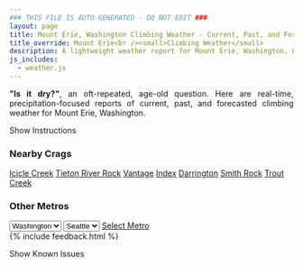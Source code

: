 ```yaml
---
### THIS FILE IS AUTO-GENERATED - DO NOT EDIT ###
layout: page
title: Mount Erie, Washington Climbing Weather - Current, Past, and Forecasted Report
title_override: Mount Erie<br /><small>Climbing Weather</small>
description: A lightweight weather report for Mount Erie, Washington. Optimized for slow internet connections.
js_includes:
  - weather.js
---
```


<section class="measure center lh-copy f5-ns f6 ph2 mv4" style="text-align: justify;">
<strong>"Is it dry?"</strong>, an oft-repeated, age-old question. Here are real-time,
precipitation-focused reports of current, past, and forecasted climbing weather for Mount Erie, Washington.
</section>

<p id="settings-toggle" class="mw5 b center tc hover-light-red black-70 pointer">Show Instructions</p>
<section id="settings" class="overflow-hidden" style="display:none;">
    <div class="mv2 ph2 center">
        <div class="fn f6 tc pv2">
            <p class="measure lh-copy center"><strong>Show/hide hourly forecasts</strong> by clicking the desired day.</p>
            <hr class="mw5 p0 mv2 o-60 b0 bt b--light-red light-red bg-light-red">
            <p class="measure lh-copy center"><strong>Current and Past conditions</strong> are measured by the nearest weather station. <strong>Forecast conditions</strong> are calculated and polled separately.</p>
            <hr class="mw5 p0 mv2 o-60 b0 bt b--light-red light-red bg-light-red">
            <p class="measure lh-copy center"><strong>Having issues?</strong> Try <a id="clear-cache" class="no-underline relative fancy-link light-red hover-light-red" href="#">clearing the local cache</a>.</p>
            <hr class="mw5 p0 mv2 o-60 b0 bt b--light-red light-red bg-light-red">
            <p class="measure lh-copy center">Weather data sourced from <a class="no-underline fancy-link relative light-red" target="_blank" href="https://www.weather.gov/documentation/services-web-api">weather.gov</a>.</p>
        </div>
    </div>
</section>
<section id="weather" data-crag="mount-erie-washington" class="mv4-ns mv3 ph2 center"></section>
<section id="nearby" class="tc lh-copy">
  <h3>Nearby Crags</h3>
<a class="nowrap no-underline fancy-link relative light-red mh3" href="/crags/icicle-creek-washington-weather.html">Icicle Creek</a>
<a class="nowrap no-underline fancy-link relative light-red mh3" href="/crags/tieton-river-rock-washington-weather.html">Tieton River Rock</a>
<a class="nowrap no-underline fancy-link relative light-red mh3" href="/crags/vantage-washington-weather.html">Vantage</a>
<a class="nowrap no-underline fancy-link relative light-red mh3" href="/crags/index-washington-weather.html">Index</a>
<a class="nowrap no-underline fancy-link relative light-red mh3" href="/crags/darrington-washington-weather.html">Darrington</a>
<a class="nowrap no-underline fancy-link relative light-red mh3" href="/crags/smith-rock-oregon-weather.html">Smith Rock</a>
<a class="nowrap no-underline fancy-link relative light-red mh3" href="/crags/trout-creek-oregon-weather.html">Trout Creek</a>
</section>
<section id="nearby" class="tc lh-copy">
  <h3>Other Metros</h3>
  <select class="ma1 bg-near-white pa2" id="stateSel">
    <option value="Texas">Texas</option>
    <option value="Washington" selected>Washington</option>
    <option value="Colorado">Colorado</option>
    <option value="Tennessee">Tennessee</option>
    <option value="Utah">Utah</option>
    <option value="California">California</option>
  </select>
  <select class="ma1 bg-near-white pa2" id="citySel">
    <option value="Seattle" selected>Seattle</option>
  </select>
  <a id="selectMetro" class="f6 link dim ph3 pv2 ma1 dib white bg-light-red" href="/crags/seattle-washington-weather.html">Select Metro</a>
  <script>
    var states = [];
    states["Texas"] = "Austin"
    states["Washington"] = "Seattle"
    states["Colorado"] = "Denver"
    states["Tennessee"] = "Nashville"
    states["Utah"] = "Salt Lake City"
    states["California"] = "San Francisco|Los Angeles"
  </script>
</section>
{% include feedback.html %}
<p id="issues-toggle" class="mw5 b center tc hover-light-red black-70 pointer">Show Known Issues</p>
<section id="issues" class="overflow-hidden tc f6">
</section>

<script>
  var weekly_SEW_123_109 = {"updated":"2022-02-26T22:59:59+00:00","units":"us","forecastGenerator":"BaselineForecastGenerator","generatedAt":"2022-02-27T08:36:14+00:00","updateTime":"2022-02-26T22:59:59+00:00","validTimes":"2022-02-26T16:00:00+00:00/P7DT9H","elevation":{"unitCode":"wmoUnit:m","value":238.9632},"periods":[{"number":1,"name":"Overnight","startTime":"2022-02-27T00:00:00-08:00","endTime":"2022-02-27T06:00:00-08:00","isDaytime":false,"temperature":41,"temperatureUnit":"F","temperatureTrend":null,"windSpeed":"23 mph","windDirection":"SSE","icon":"https://api.weather.gov/icons/land/night/rain,90?size=medium","shortForecast":"Light Rain","detailedForecast":"Rain. Cloudy, with a low around 41. South southeast wind around 23 mph, with gusts as high as 30 mph. Chance of precipitation is 90%. New rainfall amounts less than a tenth of an inch possible."},{"number":2,"name":"Sunday","startTime":"2022-02-27T06:00:00-08:00","endTime":"2022-02-27T18:00:00-08:00","isDaytime":true,"temperature":48,"temperatureUnit":"F","temperatureTrend":null,"windSpeed":"10 to 23 mph","windDirection":"SSE","icon":"https://api.weather.gov/icons/land/day/rain,70/rain,90?size=medium","shortForecast":"Light Rain","detailedForecast":"Rain. Cloudy, with a high near 48. South southeast wind 10 to 23 mph, with gusts as high as 30 mph. Chance of precipitation is 90%. New rainfall amounts less than a tenth of an inch possible."},{"number":3,"name":"Sunday Night","startTime":"2022-02-27T18:00:00-08:00","endTime":"2022-02-28T06:00:00-08:00","isDaytime":false,"temperature":44,"temperatureUnit":"F","temperatureTrend":null,"windSpeed":"13 to 22 mph","windDirection":"SE","icon":"https://api.weather.gov/icons/land/night/rain,90?size=medium","shortForecast":"Light Rain","detailedForecast":"Rain. Cloudy, with a low around 44. Southeast wind 13 to 22 mph, with gusts as high as 29 mph. Chance of precipitation is 90%. New rainfall amounts between a quarter and half of an inch possible."},{"number":4,"name":"Monday","startTime":"2022-02-28T06:00:00-08:00","endTime":"2022-02-28T18:00:00-08:00","isDaytime":true,"temperature":51,"temperatureUnit":"F","temperatureTrend":null,"windSpeed":"6 to 21 mph","windDirection":"SSE","icon":"https://api.weather.gov/icons/land/day/rain,90?size=medium","shortForecast":"Light Rain","detailedForecast":"Rain. Cloudy, with a high near 51. South southeast wind 6 to 21 mph, with gusts as high as 26 mph. Chance of precipitation is 90%. New rainfall amounts between a half and three quarters of an inch possible."},{"number":5,"name":"Monday Night","startTime":"2022-02-28T18:00:00-08:00","endTime":"2022-03-01T06:00:00-08:00","isDaytime":false,"temperature":44,"temperatureUnit":"F","temperatureTrend":null,"windSpeed":"3 to 7 mph","windDirection":"SSE","icon":"https://api.weather.gov/icons/land/night/rain,80/rain,60?size=medium","shortForecast":"Light Rain","detailedForecast":"Rain. Cloudy, with a low around 44. South southeast wind 3 to 7 mph. Chance of precipitation is 80%. New rainfall amounts between a tenth and quarter of an inch possible."},{"number":6,"name":"Tuesday","startTime":"2022-03-01T06:00:00-08:00","endTime":"2022-03-01T18:00:00-08:00","isDaytime":true,"temperature":52,"temperatureUnit":"F","temperatureTrend":null,"windSpeed":"9 mph","windDirection":"SSE","icon":"https://api.weather.gov/icons/land/day/rain,60/rain_showers,60?size=medium","shortForecast":"Light Rain Likely then Rain Showers Likely","detailedForecast":"Rain likely before 10am, then rain showers likely. Mostly cloudy, with a high near 52. Chance of precipitation is 60%. New rainfall amounts less than a tenth of an inch possible."},{"number":7,"name":"Tuesday Night","startTime":"2022-03-01T18:00:00-08:00","endTime":"2022-03-02T06:00:00-08:00","isDaytime":false,"temperature":43,"temperatureUnit":"F","temperatureTrend":null,"windSpeed":"6 to 9 mph","windDirection":"SE","icon":"https://api.weather.gov/icons/land/night/rain_showers,60/rain,70?size=medium","shortForecast":"Rain Showers Likely then Light Rain Likely","detailedForecast":"Rain showers likely before 4am, then rain likely. Cloudy, with a low around 43. Chance of precipitation is 70%."},{"number":8,"name":"Wednesday","startTime":"2022-03-02T06:00:00-08:00","endTime":"2022-03-02T18:00:00-08:00","isDaytime":true,"temperature":50,"temperatureUnit":"F","temperatureTrend":null,"windSpeed":"6 to 16 mph","windDirection":"SE","icon":"https://api.weather.gov/icons/land/day/rain?size=medium","shortForecast":"Light Rain Likely","detailedForecast":"Rain likely. Mostly cloudy, with a high near 50."},{"number":9,"name":"Wednesday Night","startTime":"2022-03-02T18:00:00-08:00","endTime":"2022-03-03T06:00:00-08:00","isDaytime":false,"temperature":40,"temperatureUnit":"F","temperatureTrend":null,"windSpeed":"1 to 7 mph","windDirection":"WSW","icon":"https://api.weather.gov/icons/land/night/rain/rain_showers?size=medium","shortForecast":"Light Rain Likely then Chance Rain Showers","detailedForecast":"Rain likely before 10pm, then a chance of rain showers. Mostly cloudy, with a low around 40."},{"number":10,"name":"Thursday","startTime":"2022-03-03T06:00:00-08:00","endTime":"2022-03-03T18:00:00-08:00","isDaytime":true,"temperature":47,"temperatureUnit":"F","temperatureTrend":null,"windSpeed":"3 to 8 mph","windDirection":"W","icon":"https://api.weather.gov/icons/land/day/rain_showers?size=medium","shortForecast":"Chance Rain Showers","detailedForecast":"A chance of rain showers. Mostly cloudy, with a high near 47."},{"number":11,"name":"Thursday Night","startTime":"2022-03-03T18:00:00-08:00","endTime":"2022-03-04T06:00:00-08:00","isDaytime":false,"temperature":38,"temperatureUnit":"F","temperatureTrend":null,"windSpeed":"7 to 14 mph","windDirection":"WSW","icon":"https://api.weather.gov/icons/land/night/rain_showers?size=medium","shortForecast":"Chance Rain Showers","detailedForecast":"A chance of rain showers. Mostly cloudy, with a low around 38."},{"number":12,"name":"Friday","startTime":"2022-03-04T06:00:00-08:00","endTime":"2022-03-04T18:00:00-08:00","isDaytime":true,"temperature":47,"temperatureUnit":"F","temperatureTrend":null,"windSpeed":"3 to 10 mph","windDirection":"SSW","icon":"https://api.weather.gov/icons/land/day/rain_showers?size=medium","shortForecast":"Slight Chance Rain Showers","detailedForecast":"A slight chance of rain showers before 4pm. Partly sunny, with a high near 47."},{"number":13,"name":"Friday Night","startTime":"2022-03-04T18:00:00-08:00","endTime":"2022-03-05T06:00:00-08:00","isDaytime":false,"temperature":36,"temperatureUnit":"F","temperatureTrend":null,"windSpeed":"2 to 6 mph","windDirection":"ESE","icon":"https://api.weather.gov/icons/land/night/bkn?size=medium","shortForecast":"Mostly Cloudy","detailedForecast":"Mostly cloudy, with a low around 36."},{"number":14,"name":"Saturday","startTime":"2022-03-05T06:00:00-08:00","endTime":"2022-03-05T18:00:00-08:00","isDaytime":true,"temperature":46,"temperatureUnit":"F","temperatureTrend":null,"windSpeed":"2 to 10 mph","windDirection":"NNW","icon":"https://api.weather.gov/icons/land/day/bkn?size=medium","shortForecast":"Partly Sunny","detailedForecast":"Partly sunny, with a high near 46."}]}
  var hourly_SEW_123_109 = {"@context":["https://geojson.org/geojson-ld/geojson-context.jsonld",{"@version":"1.1","wx":"https://api.weather.gov/ontology#","geo":"http://www.opengis.net/ont/geosparql#","unit":"http://codes.wmo.int/common/unit/","@vocab":"https://api.weather.gov/ontology#"}],"type":"Feature","geometry":{"type":"Polygon","coordinates":[[[-122.6330782,48.4707685],[-122.6267295,48.4503975],[-122.596024,48.454603500000005],[-122.6023661,48.474974700000004],[-122.6330782,48.4707685]]]},"properties":{"updated":"2022-02-26T22:59:59+00:00","units":"us","forecastGenerator":"HourlyForecastGenerator","generatedAt":"2022-02-27T08:36:14+00:00","updateTime":"2022-02-26T22:59:59+00:00","validTimes":"2022-02-26T16:00:00+00:00/P7DT9H","elevation":{"unitCode":"wmoUnit:m","value":238.9632},"periods":[{"number":1,"name":"","startTime":"2022-02-27T00:00:00-08:00","endTime":"2022-02-27T01:00:00-08:00","isDaytime":false,"temperature":42,"temperatureUnit":"F","temperatureTrend":null,"windSpeed":"23 mph","windDirection":"SSE","icon":"https://api.weather.gov/icons/land/night/rain,90?size=small","shortForecast":"Light Rain","detailedForecast":""},{"number":2,"name":"","startTime":"2022-02-27T01:00:00-08:00","endTime":"2022-02-27T02:00:00-08:00","isDaytime":false,"temperature":42,"temperatureUnit":"F","temperatureTrend":null,"windSpeed":"22 mph","windDirection":"SE","icon":"https://api.weather.gov/icons/land/night/rain,90?size=small","shortForecast":"Light Rain","detailedForecast":""},{"number":3,"name":"","startTime":"2022-02-27T02:00:00-08:00","endTime":"2022-02-27T03:00:00-08:00","isDaytime":false,"temperature":42,"temperatureUnit":"F","temperatureTrend":null,"windSpeed":"22 mph","windDirection":"SE","icon":"https://api.weather.gov/icons/land/night/rain,90?size=small","shortForecast":"Light Rain","detailedForecast":""},{"number":4,"name":"","startTime":"2022-02-27T03:00:00-08:00","endTime":"2022-02-27T04:00:00-08:00","isDaytime":false,"temperature":42,"temperatureUnit":"F","temperatureTrend":null,"windSpeed":"22 mph","windDirection":"SE","icon":"https://api.weather.gov/icons/land/night/rain,90?size=small","shortForecast":"Light Rain","detailedForecast":""},{"number":5,"name":"","startTime":"2022-02-27T04:00:00-08:00","endTime":"2022-02-27T05:00:00-08:00","isDaytime":false,"temperature":42,"temperatureUnit":"F","temperatureTrend":null,"windSpeed":"23 mph","windDirection":"S","icon":"https://api.weather.gov/icons/land/night/rain,70?size=small","shortForecast":"Light Rain Likely","detailedForecast":""},{"number":6,"name":"","startTime":"2022-02-27T05:00:00-08:00","endTime":"2022-02-27T06:00:00-08:00","isDaytime":false,"temperature":42,"temperatureUnit":"F","temperatureTrend":null,"windSpeed":"23 mph","windDirection":"S","icon":"https://api.weather.gov/icons/land/night/rain,70?size=small","shortForecast":"Light Rain Likely","detailedForecast":""},{"number":7,"name":"","startTime":"2022-02-27T06:00:00-08:00","endTime":"2022-02-27T07:00:00-08:00","isDaytime":true,"temperature":42,"temperatureUnit":"F","temperatureTrend":null,"windSpeed":"23 mph","windDirection":"S","icon":"https://api.weather.gov/icons/land/day/rain,70?size=small","shortForecast":"Light Rain Likely","detailedForecast":""},{"number":8,"name":"","startTime":"2022-02-27T07:00:00-08:00","endTime":"2022-02-27T08:00:00-08:00","isDaytime":true,"temperature":42,"temperatureUnit":"F","temperatureTrend":null,"windSpeed":"10 mph","windDirection":"SSW","icon":"https://api.weather.gov/icons/land/day/rain?size=small","shortForecast":"Light Rain Likely","detailedForecast":""},{"number":9,"name":"","startTime":"2022-02-27T08:00:00-08:00","endTime":"2022-02-27T09:00:00-08:00","isDaytime":true,"temperature":43,"temperatureUnit":"F","temperatureTrend":null,"windSpeed":"10 mph","windDirection":"SSW","icon":"https://api.weather.gov/icons/land/day/rain?size=small","shortForecast":"Light Rain Likely","detailedForecast":""},{"number":10,"name":"","startTime":"2022-02-27T09:00:00-08:00","endTime":"2022-02-27T10:00:00-08:00","isDaytime":true,"temperature":44,"temperatureUnit":"F","temperatureTrend":null,"windSpeed":"10 mph","windDirection":"SSW","icon":"https://api.weather.gov/icons/land/day/rain?size=small","shortForecast":"Light Rain Likely","detailedForecast":""},{"number":11,"name":"","startTime":"2022-02-27T10:00:00-08:00","endTime":"2022-02-27T11:00:00-08:00","isDaytime":true,"temperature":45,"temperatureUnit":"F","temperatureTrend":null,"windSpeed":"10 mph","windDirection":"SE","icon":"https://api.weather.gov/icons/land/day/rain?size=small","shortForecast":"Light Rain Likely","detailedForecast":""},{"number":12,"name":"","startTime":"2022-02-27T11:00:00-08:00","endTime":"2022-02-27T12:00:00-08:00","isDaytime":true,"temperature":46,"temperatureUnit":"F","temperatureTrend":null,"windSpeed":"10 mph","windDirection":"SE","icon":"https://api.weather.gov/icons/land/day/rain?size=small","shortForecast":"Light Rain Likely","detailedForecast":""},{"number":13,"name":"","startTime":"2022-02-27T12:00:00-08:00","endTime":"2022-02-27T13:00:00-08:00","isDaytime":true,"temperature":46,"temperatureUnit":"F","temperatureTrend":null,"windSpeed":"10 mph","windDirection":"SE","icon":"https://api.weather.gov/icons/land/day/rain?size=small","shortForecast":"Light Rain Likely","detailedForecast":""},{"number":14,"name":"","startTime":"2022-02-27T13:00:00-08:00","endTime":"2022-02-27T14:00:00-08:00","isDaytime":true,"temperature":47,"temperatureUnit":"F","temperatureTrend":null,"windSpeed":"13 mph","windDirection":"SSE","icon":"https://api.weather.gov/icons/land/day/rain?size=small","shortForecast":"Light Rain Likely","detailedForecast":""},{"number":15,"name":"","startTime":"2022-02-27T14:00:00-08:00","endTime":"2022-02-27T15:00:00-08:00","isDaytime":true,"temperature":48,"temperatureUnit":"F","temperatureTrend":null,"windSpeed":"13 mph","windDirection":"SSE","icon":"https://api.weather.gov/icons/land/day/rain?size=small","shortForecast":"Light Rain Likely","detailedForecast":""},{"number":16,"name":"","startTime":"2022-02-27T15:00:00-08:00","endTime":"2022-02-27T16:00:00-08:00","isDaytime":true,"temperature":48,"temperatureUnit":"F","temperatureTrend":null,"windSpeed":"13 mph","windDirection":"SSE","icon":"https://api.weather.gov/icons/land/day/rain?size=small","shortForecast":"Light Rain Likely","detailedForecast":""},{"number":17,"name":"","startTime":"2022-02-27T16:00:00-08:00","endTime":"2022-02-27T17:00:00-08:00","isDaytime":true,"temperature":48,"temperatureUnit":"F","temperatureTrend":null,"windSpeed":"13 mph","windDirection":"SE","icon":"https://api.weather.gov/icons/land/day/rain?size=small","shortForecast":"Light Rain","detailedForecast":""},{"number":18,"name":"","startTime":"2022-02-27T17:00:00-08:00","endTime":"2022-02-27T18:00:00-08:00","isDaytime":true,"temperature":47,"temperatureUnit":"F","temperatureTrend":null,"windSpeed":"13 mph","windDirection":"SE","icon":"https://api.weather.gov/icons/land/day/rain?size=small","shortForecast":"Light Rain","detailedForecast":""},{"number":19,"name":"","startTime":"2022-02-27T18:00:00-08:00","endTime":"2022-02-27T19:00:00-08:00","isDaytime":false,"temperature":46,"temperatureUnit":"F","temperatureTrend":null,"windSpeed":"13 mph","windDirection":"SE","icon":"https://api.weather.gov/icons/land/night/rain?size=small","shortForecast":"Light Rain","detailedForecast":""},{"number":20,"name":"","startTime":"2022-02-27T19:00:00-08:00","endTime":"2022-02-27T20:00:00-08:00","isDaytime":false,"temperature":46,"temperatureUnit":"F","temperatureTrend":null,"windSpeed":"16 mph","windDirection":"ESE","icon":"https://api.weather.gov/icons/land/night/rain?size=small","shortForecast":"Light Rain","detailedForecast":""},{"number":21,"name":"","startTime":"2022-02-27T20:00:00-08:00","endTime":"2022-02-27T21:00:00-08:00","isDaytime":false,"temperature":46,"temperatureUnit":"F","temperatureTrend":null,"windSpeed":"16 mph","windDirection":"ESE","icon":"https://api.weather.gov/icons/land/night/rain?size=small","shortForecast":"Light Rain","detailedForecast":""},{"number":22,"name":"","startTime":"2022-02-27T21:00:00-08:00","endTime":"2022-02-27T22:00:00-08:00","isDaytime":false,"temperature":45,"temperatureUnit":"F","temperatureTrend":null,"windSpeed":"16 mph","windDirection":"ESE","icon":"https://api.weather.gov/icons/land/night/rain?size=small","shortForecast":"Light Rain","detailedForecast":""},{"number":23,"name":"","startTime":"2022-02-27T22:00:00-08:00","endTime":"2022-02-27T23:00:00-08:00","isDaytime":false,"temperature":46,"temperatureUnit":"F","temperatureTrend":null,"windSpeed":"17 mph","windDirection":"SE","icon":"https://api.weather.gov/icons/land/night/rain?size=small","shortForecast":"Light Rain Likely","detailedForecast":""},{"number":24,"name":"","startTime":"2022-02-27T23:00:00-08:00","endTime":"2022-02-28T00:00:00-08:00","isDaytime":false,"temperature":46,"temperatureUnit":"F","temperatureTrend":null,"windSpeed":"17 mph","windDirection":"SE","icon":"https://api.weather.gov/icons/land/night/rain?size=small","shortForecast":"Light Rain Likely","detailedForecast":""},{"number":25,"name":"","startTime":"2022-02-28T00:00:00-08:00","endTime":"2022-02-28T01:00:00-08:00","isDaytime":false,"temperature":45,"temperatureUnit":"F","temperatureTrend":null,"windSpeed":"17 mph","windDirection":"SE","icon":"https://api.weather.gov/icons/land/night/rain?size=small","shortForecast":"Light Rain Likely","detailedForecast":""},{"number":26,"name":"","startTime":"2022-02-28T01:00:00-08:00","endTime":"2022-02-28T02:00:00-08:00","isDaytime":false,"temperature":45,"temperatureUnit":"F","temperatureTrend":null,"windSpeed":"22 mph","windDirection":"SE","icon":"https://api.weather.gov/icons/land/night/rain?size=small","shortForecast":"Light Rain Likely","detailedForecast":""},{"number":27,"name":"","startTime":"2022-02-28T02:00:00-08:00","endTime":"2022-02-28T03:00:00-08:00","isDaytime":false,"temperature":45,"temperatureUnit":"F","temperatureTrend":null,"windSpeed":"22 mph","windDirection":"SE","icon":"https://api.weather.gov/icons/land/night/rain?size=small","shortForecast":"Light Rain Likely","detailedForecast":""},{"number":28,"name":"","startTime":"2022-02-28T03:00:00-08:00","endTime":"2022-02-28T04:00:00-08:00","isDaytime":false,"temperature":45,"temperatureUnit":"F","temperatureTrend":null,"windSpeed":"22 mph","windDirection":"SE","icon":"https://api.weather.gov/icons/land/night/rain?size=small","shortForecast":"Light Rain Likely","detailedForecast":""},{"number":29,"name":"","startTime":"2022-02-28T04:00:00-08:00","endTime":"2022-02-28T05:00:00-08:00","isDaytime":false,"temperature":45,"temperatureUnit":"F","temperatureTrend":null,"windSpeed":"21 mph","windDirection":"SSE","icon":"https://api.weather.gov/icons/land/night/rain?size=small","shortForecast":"Light Rain","detailedForecast":""},{"number":30,"name":"","startTime":"2022-02-28T05:00:00-08:00","endTime":"2022-02-28T06:00:00-08:00","isDaytime":false,"temperature":45,"temperatureUnit":"F","temperatureTrend":null,"windSpeed":"21 mph","windDirection":"SSE","icon":"https://api.weather.gov/icons/land/night/rain?size=small","shortForecast":"Light Rain","detailedForecast":""},{"number":31,"name":"","startTime":"2022-02-28T06:00:00-08:00","endTime":"2022-02-28T07:00:00-08:00","isDaytime":true,"temperature":45,"temperatureUnit":"F","temperatureTrend":null,"windSpeed":"21 mph","windDirection":"SSE","icon":"https://api.weather.gov/icons/land/day/rain?size=small","shortForecast":"Light Rain","detailedForecast":""},{"number":32,"name":"","startTime":"2022-02-28T07:00:00-08:00","endTime":"2022-02-28T08:00:00-08:00","isDaytime":true,"temperature":45,"temperatureUnit":"F","temperatureTrend":null,"windSpeed":"17 mph","windDirection":"SSE","icon":"https://api.weather.gov/icons/land/day/rain?size=small","shortForecast":"Light Rain","detailedForecast":""},{"number":33,"name":"","startTime":"2022-02-28T08:00:00-08:00","endTime":"2022-02-28T09:00:00-08:00","isDaytime":true,"temperature":46,"temperatureUnit":"F","temperatureTrend":null,"windSpeed":"17 mph","windDirection":"SSE","icon":"https://api.weather.gov/icons/land/day/rain?size=small","shortForecast":"Light Rain","detailedForecast":""},{"number":34,"name":"","startTime":"2022-02-28T09:00:00-08:00","endTime":"2022-02-28T10:00:00-08:00","isDaytime":true,"temperature":47,"temperatureUnit":"F","temperatureTrend":null,"windSpeed":"17 mph","windDirection":"SSE","icon":"https://api.weather.gov/icons/land/day/rain?size=small","shortForecast":"Light Rain","detailedForecast":""},{"number":35,"name":"","startTime":"2022-02-28T10:00:00-08:00","endTime":"2022-02-28T11:00:00-08:00","isDaytime":true,"temperature":48,"temperatureUnit":"F","temperatureTrend":null,"windSpeed":"13 mph","windDirection":"S","icon":"https://api.weather.gov/icons/land/day/rain?size=small","shortForecast":"Light Rain","detailedForecast":""},{"number":36,"name":"","startTime":"2022-02-28T11:00:00-08:00","endTime":"2022-02-28T12:00:00-08:00","isDaytime":true,"temperature":49,"temperatureUnit":"F","temperatureTrend":null,"windSpeed":"13 mph","windDirection":"S","icon":"https://api.weather.gov/icons/land/day/rain?size=small","shortForecast":"Light Rain","detailedForecast":""},{"number":37,"name":"","startTime":"2022-02-28T12:00:00-08:00","endTime":"2022-02-28T13:00:00-08:00","isDaytime":true,"temperature":49,"temperatureUnit":"F","temperatureTrend":null,"windSpeed":"13 mph","windDirection":"S","icon":"https://api.weather.gov/icons/land/day/rain?size=small","shortForecast":"Light Rain","detailedForecast":""},{"number":38,"name":"","startTime":"2022-02-28T13:00:00-08:00","endTime":"2022-02-28T14:00:00-08:00","isDaytime":true,"temperature":50,"temperatureUnit":"F","temperatureTrend":null,"windSpeed":"9 mph","windDirection":"SSE","icon":"https://api.weather.gov/icons/land/day/rain?size=small","shortForecast":"Light Rain","detailedForecast":""},{"number":39,"name":"","startTime":"2022-02-28T14:00:00-08:00","endTime":"2022-02-28T15:00:00-08:00","isDaytime":true,"temperature":50,"temperatureUnit":"F","temperatureTrend":null,"windSpeed":"9 mph","windDirection":"SSE","icon":"https://api.weather.gov/icons/land/day/rain?size=small","shortForecast":"Light Rain","detailedForecast":""},{"number":40,"name":"","startTime":"2022-02-28T15:00:00-08:00","endTime":"2022-02-28T16:00:00-08:00","isDaytime":true,"temperature":50,"temperatureUnit":"F","temperatureTrend":null,"windSpeed":"9 mph","windDirection":"SSE","icon":"https://api.weather.gov/icons/land/day/rain?size=small","shortForecast":"Light Rain","detailedForecast":""},{"number":41,"name":"","startTime":"2022-02-28T16:00:00-08:00","endTime":"2022-02-28T17:00:00-08:00","isDaytime":true,"temperature":50,"temperatureUnit":"F","temperatureTrend":null,"windSpeed":"6 mph","windDirection":"SSE","icon":"https://api.weather.gov/icons/land/day/rain?size=small","shortForecast":"Light Rain","detailedForecast":""},{"number":42,"name":"","startTime":"2022-02-28T17:00:00-08:00","endTime":"2022-02-28T18:00:00-08:00","isDaytime":true,"temperature":50,"temperatureUnit":"F","temperatureTrend":null,"windSpeed":"6 mph","windDirection":"SSE","icon":"https://api.weather.gov/icons/land/day/rain?size=small","shortForecast":"Light Rain","detailedForecast":""},{"number":43,"name":"","startTime":"2022-02-28T18:00:00-08:00","endTime":"2022-02-28T19:00:00-08:00","isDaytime":false,"temperature":48,"temperatureUnit":"F","temperatureTrend":null,"windSpeed":"6 mph","windDirection":"SSE","icon":"https://api.weather.gov/icons/land/night/rain?size=small","shortForecast":"Light Rain","detailedForecast":""},{"number":44,"name":"","startTime":"2022-02-28T19:00:00-08:00","endTime":"2022-02-28T20:00:00-08:00","isDaytime":false,"temperature":47,"temperatureUnit":"F","temperatureTrend":null,"windSpeed":"3 mph","windDirection":"S","icon":"https://api.weather.gov/icons/land/night/rain?size=small","shortForecast":"Light Rain","detailedForecast":""},{"number":45,"name":"","startTime":"2022-02-28T20:00:00-08:00","endTime":"2022-02-28T21:00:00-08:00","isDaytime":false,"temperature":47,"temperatureUnit":"F","temperatureTrend":null,"windSpeed":"3 mph","windDirection":"S","icon":"https://api.weather.gov/icons/land/night/rain?size=small","shortForecast":"Light Rain","detailedForecast":""},{"number":46,"name":"","startTime":"2022-02-28T21:00:00-08:00","endTime":"2022-02-28T22:00:00-08:00","isDaytime":false,"temperature":47,"temperatureUnit":"F","temperatureTrend":null,"windSpeed":"3 mph","windDirection":"S","icon":"https://api.weather.gov/icons/land/night/rain?size=small","shortForecast":"Light Rain","detailedForecast":""},{"number":47,"name":"","startTime":"2022-02-28T22:00:00-08:00","endTime":"2022-02-28T23:00:00-08:00","isDaytime":false,"temperature":47,"temperatureUnit":"F","temperatureTrend":null,"windSpeed":"5 mph","windDirection":"SSE","icon":"https://api.weather.gov/icons/land/night/rain?size=small","shortForecast":"Light Rain Likely","detailedForecast":""},{"number":48,"name":"","startTime":"2022-02-28T23:00:00-08:00","endTime":"2022-03-01T00:00:00-08:00","isDaytime":false,"temperature":47,"temperatureUnit":"F","temperatureTrend":null,"windSpeed":"5 mph","windDirection":"SSE","icon":"https://api.weather.gov/icons/land/night/rain?size=small","shortForecast":"Light Rain Likely","detailedForecast":""},{"number":49,"name":"","startTime":"2022-03-01T00:00:00-08:00","endTime":"2022-03-01T01:00:00-08:00","isDaytime":false,"temperature":46,"temperatureUnit":"F","temperatureTrend":null,"windSpeed":"5 mph","windDirection":"SSE","icon":"https://api.weather.gov/icons/land/night/rain?size=small","shortForecast":"Light Rain Likely","detailedForecast":""},{"number":50,"name":"","startTime":"2022-03-01T01:00:00-08:00","endTime":"2022-03-01T02:00:00-08:00","isDaytime":false,"temperature":46,"temperatureUnit":"F","temperatureTrend":null,"windSpeed":"7 mph","windDirection":"SE","icon":"https://api.weather.gov/icons/land/night/rain?size=small","shortForecast":"Light Rain Likely","detailedForecast":""},{"number":51,"name":"","startTime":"2022-03-01T02:00:00-08:00","endTime":"2022-03-01T03:00:00-08:00","isDaytime":false,"temperature":46,"temperatureUnit":"F","temperatureTrend":null,"windSpeed":"7 mph","windDirection":"SE","icon":"https://api.weather.gov/icons/land/night/rain?size=small","shortForecast":"Light Rain Likely","detailedForecast":""},{"number":52,"name":"","startTime":"2022-03-01T03:00:00-08:00","endTime":"2022-03-01T04:00:00-08:00","isDaytime":false,"temperature":45,"temperatureUnit":"F","temperatureTrend":null,"windSpeed":"7 mph","windDirection":"SE","icon":"https://api.weather.gov/icons/land/night/rain?size=small","shortForecast":"Light Rain Likely","detailedForecast":""},{"number":53,"name":"","startTime":"2022-03-01T04:00:00-08:00","endTime":"2022-03-01T05:00:00-08:00","isDaytime":false,"temperature":45,"temperatureUnit":"F","temperatureTrend":null,"windSpeed":"7 mph","windDirection":"SE","icon":"https://api.weather.gov/icons/land/night/rain?size=small","shortForecast":"Light Rain Likely","detailedForecast":""},{"number":54,"name":"","startTime":"2022-03-01T05:00:00-08:00","endTime":"2022-03-01T06:00:00-08:00","isDaytime":false,"temperature":45,"temperatureUnit":"F","temperatureTrend":null,"windSpeed":"7 mph","windDirection":"SE","icon":"https://api.weather.gov/icons/land/night/rain?size=small","shortForecast":"Light Rain Likely","detailedForecast":""},{"number":55,"name":"","startTime":"2022-03-01T06:00:00-08:00","endTime":"2022-03-01T07:00:00-08:00","isDaytime":true,"temperature":45,"temperatureUnit":"F","temperatureTrend":null,"windSpeed":"7 mph","windDirection":"SE","icon":"https://api.weather.gov/icons/land/day/rain?size=small","shortForecast":"Light Rain Likely","detailedForecast":""},{"number":56,"name":"","startTime":"2022-03-01T07:00:00-08:00","endTime":"2022-03-01T08:00:00-08:00","isDaytime":true,"temperature":45,"temperatureUnit":"F","temperatureTrend":null,"windSpeed":"9 mph","windDirection":"SSE","icon":"https://api.weather.gov/icons/land/day/rain?size=small","shortForecast":"Light Rain Likely","detailedForecast":""},{"number":57,"name":"","startTime":"2022-03-01T08:00:00-08:00","endTime":"2022-03-01T09:00:00-08:00","isDaytime":true,"temperature":46,"temperatureUnit":"F","temperatureTrend":null,"windSpeed":"9 mph","windDirection":"SSE","icon":"https://api.weather.gov/icons/land/day/rain?size=small","shortForecast":"Light Rain Likely","detailedForecast":""},{"number":58,"name":"","startTime":"2022-03-01T09:00:00-08:00","endTime":"2022-03-01T10:00:00-08:00","isDaytime":true,"temperature":47,"temperatureUnit":"F","temperatureTrend":null,"windSpeed":"9 mph","windDirection":"SSE","icon":"https://api.weather.gov/icons/land/day/rain?size=small","shortForecast":"Light Rain Likely","detailedForecast":""},{"number":59,"name":"","startTime":"2022-03-01T10:00:00-08:00","endTime":"2022-03-01T11:00:00-08:00","isDaytime":true,"temperature":48,"temperatureUnit":"F","temperatureTrend":null,"windSpeed":"9 mph","windDirection":"S","icon":"https://api.weather.gov/icons/land/day/rain_showers?size=small","shortForecast":"Rain Showers Likely","detailedForecast":""},{"number":60,"name":"","startTime":"2022-03-01T11:00:00-08:00","endTime":"2022-03-01T12:00:00-08:00","isDaytime":true,"temperature":50,"temperatureUnit":"F","temperatureTrend":null,"windSpeed":"9 mph","windDirection":"S","icon":"https://api.weather.gov/icons/land/day/rain_showers?size=small","shortForecast":"Rain Showers Likely","detailedForecast":""},{"number":61,"name":"","startTime":"2022-03-01T12:00:00-08:00","endTime":"2022-03-01T13:00:00-08:00","isDaytime":true,"temperature":50,"temperatureUnit":"F","temperatureTrend":null,"windSpeed":"9 mph","windDirection":"S","icon":"https://api.weather.gov/icons/land/day/rain_showers?size=small","shortForecast":"Rain Showers Likely","detailedForecast":""},{"number":62,"name":"","startTime":"2022-03-01T13:00:00-08:00","endTime":"2022-03-01T14:00:00-08:00","isDaytime":true,"temperature":51,"temperatureUnit":"F","temperatureTrend":null,"windSpeed":"9 mph","windDirection":"S","icon":"https://api.weather.gov/icons/land/day/rain_showers?size=small","shortForecast":"Rain Showers Likely","detailedForecast":""},{"number":63,"name":"","startTime":"2022-03-01T14:00:00-08:00","endTime":"2022-03-01T15:00:00-08:00","isDaytime":true,"temperature":51,"temperatureUnit":"F","temperatureTrend":null,"windSpeed":"9 mph","windDirection":"S","icon":"https://api.weather.gov/icons/land/day/rain_showers?size=small","shortForecast":"Rain Showers Likely","detailedForecast":""},{"number":64,"name":"","startTime":"2022-03-01T15:00:00-08:00","endTime":"2022-03-01T16:00:00-08:00","isDaytime":true,"temperature":51,"temperatureUnit":"F","temperatureTrend":null,"windSpeed":"9 mph","windDirection":"S","icon":"https://api.weather.gov/icons/land/day/rain_showers?size=small","shortForecast":"Rain Showers Likely","detailedForecast":""},{"number":65,"name":"","startTime":"2022-03-01T16:00:00-08:00","endTime":"2022-03-01T17:00:00-08:00","isDaytime":true,"temperature":51,"temperatureUnit":"F","temperatureTrend":null,"windSpeed":"9 mph","windDirection":"SSE","icon":"https://api.weather.gov/icons/land/day/rain_showers?size=small","shortForecast":"Chance Rain Showers","detailedForecast":""},{"number":66,"name":"","startTime":"2022-03-01T17:00:00-08:00","endTime":"2022-03-01T18:00:00-08:00","isDaytime":true,"temperature":50,"temperatureUnit":"F","temperatureTrend":null,"windSpeed":"9 mph","windDirection":"SSE","icon":"https://api.weather.gov/icons/land/day/rain_showers?size=small","shortForecast":"Chance Rain Showers","detailedForecast":""},{"number":67,"name":"","startTime":"2022-03-01T18:00:00-08:00","endTime":"2022-03-01T19:00:00-08:00","isDaytime":false,"temperature":48,"temperatureUnit":"F","temperatureTrend":null,"windSpeed":"9 mph","windDirection":"SSE","icon":"https://api.weather.gov/icons/land/night/rain_showers?size=small","shortForecast":"Chance Rain Showers","detailedForecast":""},{"number":68,"name":"","startTime":"2022-03-01T19:00:00-08:00","endTime":"2022-03-01T20:00:00-08:00","isDaytime":false,"temperature":46,"temperatureUnit":"F","temperatureTrend":null,"windSpeed":"9 mph","windDirection":"SSE","icon":"https://api.weather.gov/icons/land/night/rain_showers?size=small","shortForecast":"Chance Rain Showers","detailedForecast":""},{"number":69,"name":"","startTime":"2022-03-01T20:00:00-08:00","endTime":"2022-03-01T21:00:00-08:00","isDaytime":false,"temperature":45,"temperatureUnit":"F","temperatureTrend":null,"windSpeed":"9 mph","windDirection":"SSE","icon":"https://api.weather.gov/icons/land/night/rain_showers?size=small","shortForecast":"Chance Rain Showers","detailedForecast":""},{"number":70,"name":"","startTime":"2022-03-01T21:00:00-08:00","endTime":"2022-03-01T22:00:00-08:00","isDaytime":false,"temperature":45,"temperatureUnit":"F","temperatureTrend":null,"windSpeed":"9 mph","windDirection":"SSE","icon":"https://api.weather.gov/icons/land/night/rain_showers?size=small","shortForecast":"Chance Rain Showers","detailedForecast":""},{"number":71,"name":"","startTime":"2022-03-01T22:00:00-08:00","endTime":"2022-03-01T23:00:00-08:00","isDaytime":false,"temperature":45,"temperatureUnit":"F","temperatureTrend":null,"windSpeed":"8 mph","windDirection":"SSE","icon":"https://api.weather.gov/icons/land/night/rain_showers?size=small","shortForecast":"Rain Showers Likely","detailedForecast":""},{"number":72,"name":"","startTime":"2022-03-01T23:00:00-08:00","endTime":"2022-03-02T00:00:00-08:00","isDaytime":false,"temperature":45,"temperatureUnit":"F","temperatureTrend":null,"windSpeed":"8 mph","windDirection":"SSE","icon":"https://api.weather.gov/icons/land/night/rain_showers?size=small","shortForecast":"Rain Showers Likely","detailedForecast":""},{"number":73,"name":"","startTime":"2022-03-02T00:00:00-08:00","endTime":"2022-03-02T01:00:00-08:00","isDaytime":false,"temperature":45,"temperatureUnit":"F","temperatureTrend":null,"windSpeed":"8 mph","windDirection":"SSE","icon":"https://api.weather.gov/icons/land/night/rain_showers?size=small","shortForecast":"Rain Showers Likely","detailedForecast":""},{"number":74,"name":"","startTime":"2022-03-02T01:00:00-08:00","endTime":"2022-03-02T02:00:00-08:00","isDaytime":false,"temperature":45,"temperatureUnit":"F","temperatureTrend":null,"windSpeed":"8 mph","windDirection":"ESE","icon":"https://api.weather.gov/icons/land/night/rain_showers?size=small","shortForecast":"Rain Showers Likely","detailedForecast":""},{"number":75,"name":"","startTime":"2022-03-02T02:00:00-08:00","endTime":"2022-03-02T03:00:00-08:00","isDaytime":false,"temperature":45,"temperatureUnit":"F","temperatureTrend":null,"windSpeed":"8 mph","windDirection":"ESE","icon":"https://api.weather.gov/icons/land/night/rain_showers?size=small","shortForecast":"Rain Showers Likely","detailedForecast":""},{"number":76,"name":"","startTime":"2022-03-02T03:00:00-08:00","endTime":"2022-03-02T04:00:00-08:00","isDaytime":false,"temperature":44,"temperatureUnit":"F","temperatureTrend":null,"windSpeed":"8 mph","windDirection":"ESE","icon":"https://api.weather.gov/icons/land/night/rain_showers?size=small","shortForecast":"Rain Showers Likely","detailedForecast":""},{"number":77,"name":"","startTime":"2022-03-02T04:00:00-08:00","endTime":"2022-03-02T05:00:00-08:00","isDaytime":false,"temperature":44,"temperatureUnit":"F","temperatureTrend":null,"windSpeed":"6 mph","windDirection":"E","icon":"https://api.weather.gov/icons/land/night/rain?size=small","shortForecast":"Light Rain Likely","detailedForecast":""},{"number":78,"name":"","startTime":"2022-03-02T05:00:00-08:00","endTime":"2022-03-02T06:00:00-08:00","isDaytime":false,"temperature":44,"temperatureUnit":"F","temperatureTrend":null,"windSpeed":"6 mph","windDirection":"E","icon":"https://api.weather.gov/icons/land/night/rain?size=small","shortForecast":"Light Rain Likely","detailedForecast":""},{"number":79,"name":"","startTime":"2022-03-02T06:00:00-08:00","endTime":"2022-03-02T07:00:00-08:00","isDaytime":true,"temperature":44,"temperatureUnit":"F","temperatureTrend":null,"windSpeed":"6 mph","windDirection":"E","icon":"https://api.weather.gov/icons/land/day/rain?size=small","shortForecast":"Light Rain Likely","detailedForecast":""},{"number":80,"name":"","startTime":"2022-03-02T07:00:00-08:00","endTime":"2022-03-02T08:00:00-08:00","isDaytime":true,"temperature":44,"temperatureUnit":"F","temperatureTrend":null,"windSpeed":"7 mph","windDirection":"ESE","icon":"https://api.weather.gov/icons/land/day/rain?size=small","shortForecast":"Light Rain Likely","detailedForecast":""},{"number":81,"name":"","startTime":"2022-03-02T08:00:00-08:00","endTime":"2022-03-02T09:00:00-08:00","isDaytime":true,"temperature":45,"temperatureUnit":"F","temperatureTrend":null,"windSpeed":"7 mph","windDirection":"ESE","icon":"https://api.weather.gov/icons/land/day/rain?size=small","shortForecast":"Light Rain Likely","detailedForecast":""},{"number":82,"name":"","startTime":"2022-03-02T09:00:00-08:00","endTime":"2022-03-02T10:00:00-08:00","isDaytime":true,"temperature":46,"temperatureUnit":"F","temperatureTrend":null,"windSpeed":"7 mph","windDirection":"ESE","icon":"https://api.weather.gov/icons/land/day/rain?size=small","shortForecast":"Light Rain Likely","detailedForecast":""},{"number":83,"name":"","startTime":"2022-03-02T10:00:00-08:00","endTime":"2022-03-02T11:00:00-08:00","isDaytime":true,"temperature":47,"temperatureUnit":"F","temperatureTrend":null,"windSpeed":"10 mph","windDirection":"SE","icon":"https://api.weather.gov/icons/land/day/rain?size=small","shortForecast":"Light Rain Likely","detailedForecast":""},{"number":84,"name":"","startTime":"2022-03-02T11:00:00-08:00","endTime":"2022-03-02T12:00:00-08:00","isDaytime":true,"temperature":48,"temperatureUnit":"F","temperatureTrend":null,"windSpeed":"10 mph","windDirection":"SE","icon":"https://api.weather.gov/icons/land/day/rain?size=small","shortForecast":"Light Rain Likely","detailedForecast":""},{"number":85,"name":"","startTime":"2022-03-02T12:00:00-08:00","endTime":"2022-03-02T13:00:00-08:00","isDaytime":true,"temperature":49,"temperatureUnit":"F","temperatureTrend":null,"windSpeed":"10 mph","windDirection":"SE","icon":"https://api.weather.gov/icons/land/day/rain?size=small","shortForecast":"Light Rain Likely","detailedForecast":""},{"number":86,"name":"","startTime":"2022-03-02T13:00:00-08:00","endTime":"2022-03-02T14:00:00-08:00","isDaytime":true,"temperature":49,"temperatureUnit":"F","temperatureTrend":null,"windSpeed":"16 mph","windDirection":"S","icon":"https://api.weather.gov/icons/land/day/rain?size=small","shortForecast":"Light Rain Likely","detailedForecast":""},{"number":87,"name":"","startTime":"2022-03-02T14:00:00-08:00","endTime":"2022-03-02T15:00:00-08:00","isDaytime":true,"temperature":49,"temperatureUnit":"F","temperatureTrend":null,"windSpeed":"16 mph","windDirection":"S","icon":"https://api.weather.gov/icons/land/day/rain?size=small","shortForecast":"Light Rain Likely","detailedForecast":""},{"number":88,"name":"","startTime":"2022-03-02T15:00:00-08:00","endTime":"2022-03-02T16:00:00-08:00","isDaytime":true,"temperature":49,"temperatureUnit":"F","temperatureTrend":null,"windSpeed":"16 mph","windDirection":"S","icon":"https://api.weather.gov/icons/land/day/rain?size=small","shortForecast":"Light Rain Likely","detailedForecast":""},{"number":89,"name":"","startTime":"2022-03-02T16:00:00-08:00","endTime":"2022-03-02T17:00:00-08:00","isDaytime":true,"temperature":48,"temperatureUnit":"F","temperatureTrend":null,"windSpeed":"7 mph","windDirection":"WSW","icon":"https://api.weather.gov/icons/land/day/rain?size=small","shortForecast":"Light Rain Likely","detailedForecast":""},{"number":90,"name":"","startTime":"2022-03-02T17:00:00-08:00","endTime":"2022-03-02T18:00:00-08:00","isDaytime":true,"temperature":47,"temperatureUnit":"F","temperatureTrend":null,"windSpeed":"7 mph","windDirection":"WSW","icon":"https://api.weather.gov/icons/land/day/rain?size=small","shortForecast":"Light Rain Likely","detailedForecast":""},{"number":91,"name":"","startTime":"2022-03-02T18:00:00-08:00","endTime":"2022-03-02T19:00:00-08:00","isDaytime":false,"temperature":45,"temperatureUnit":"F","temperatureTrend":null,"windSpeed":"7 mph","windDirection":"WSW","icon":"https://api.weather.gov/icons/land/night/rain?size=small","shortForecast":"Light Rain Likely","detailedForecast":""},{"number":92,"name":"","startTime":"2022-03-02T19:00:00-08:00","endTime":"2022-03-02T20:00:00-08:00","isDaytime":false,"temperature":44,"temperatureUnit":"F","temperatureTrend":null,"windSpeed":"1 mph","windDirection":"SW","icon":"https://api.weather.gov/icons/land/night/rain?size=small","shortForecast":"Light Rain Likely","detailedForecast":""},{"number":93,"name":"","startTime":"2022-03-02T20:00:00-08:00","endTime":"2022-03-02T21:00:00-08:00","isDaytime":false,"temperature":43,"temperatureUnit":"F","temperatureTrend":null,"windSpeed":"1 mph","windDirection":"SW","icon":"https://api.weather.gov/icons/land/night/rain?size=small","shortForecast":"Light Rain Likely","detailedForecast":""},{"number":94,"name":"","startTime":"2022-03-02T21:00:00-08:00","endTime":"2022-03-02T22:00:00-08:00","isDaytime":false,"temperature":43,"temperatureUnit":"F","temperatureTrend":null,"windSpeed":"1 mph","windDirection":"SW","icon":"https://api.weather.gov/icons/land/night/rain?size=small","shortForecast":"Light Rain Likely","detailedForecast":""},{"number":95,"name":"","startTime":"2022-03-02T22:00:00-08:00","endTime":"2022-03-02T23:00:00-08:00","isDaytime":false,"temperature":43,"temperatureUnit":"F","temperatureTrend":null,"windSpeed":"5 mph","windDirection":"W","icon":"https://api.weather.gov/icons/land/night/rain_showers?size=small","shortForecast":"Chance Rain Showers","detailedForecast":""},{"number":96,"name":"","startTime":"2022-03-02T23:00:00-08:00","endTime":"2022-03-03T00:00:00-08:00","isDaytime":false,"temperature":43,"temperatureUnit":"F","temperatureTrend":null,"windSpeed":"5 mph","windDirection":"W","icon":"https://api.weather.gov/icons/land/night/rain_showers?size=small","shortForecast":"Chance Rain Showers","detailedForecast":""},{"number":97,"name":"","startTime":"2022-03-03T00:00:00-08:00","endTime":"2022-03-03T01:00:00-08:00","isDaytime":false,"temperature":43,"temperatureUnit":"F","temperatureTrend":null,"windSpeed":"5 mph","windDirection":"W","icon":"https://api.weather.gov/icons/land/night/rain_showers?size=small","shortForecast":"Chance Rain Showers","detailedForecast":""},{"number":98,"name":"","startTime":"2022-03-03T01:00:00-08:00","endTime":"2022-03-03T02:00:00-08:00","isDaytime":false,"temperature":43,"temperatureUnit":"F","temperatureTrend":null,"windSpeed":"5 mph","windDirection":"W","icon":"https://api.weather.gov/icons/land/night/rain_showers?size=small","shortForecast":"Chance Rain Showers","detailedForecast":""},{"number":99,"name":"","startTime":"2022-03-03T02:00:00-08:00","endTime":"2022-03-03T03:00:00-08:00","isDaytime":false,"temperature":43,"temperatureUnit":"F","temperatureTrend":null,"windSpeed":"5 mph","windDirection":"W","icon":"https://api.weather.gov/icons/land/night/rain_showers?size=small","shortForecast":"Chance Rain Showers","detailedForecast":""},{"number":100,"name":"","startTime":"2022-03-03T03:00:00-08:00","endTime":"2022-03-03T04:00:00-08:00","isDaytime":false,"temperature":42,"temperatureUnit":"F","temperatureTrend":null,"windSpeed":"5 mph","windDirection":"W","icon":"https://api.weather.gov/icons/land/night/rain_showers?size=small","shortForecast":"Chance Rain Showers","detailedForecast":""},{"number":101,"name":"","startTime":"2022-03-03T04:00:00-08:00","endTime":"2022-03-03T05:00:00-08:00","isDaytime":false,"temperature":42,"temperatureUnit":"F","temperatureTrend":null,"windSpeed":"3 mph","windDirection":"SW","icon":"https://api.weather.gov/icons/land/night/rain_showers?size=small","shortForecast":"Chance Rain Showers","detailedForecast":""},{"number":102,"name":"","startTime":"2022-03-03T05:00:00-08:00","endTime":"2022-03-03T06:00:00-08:00","isDaytime":false,"temperature":42,"temperatureUnit":"F","temperatureTrend":null,"windSpeed":"3 mph","windDirection":"SW","icon":"https://api.weather.gov/icons/land/night/rain_showers?size=small","shortForecast":"Chance Rain Showers","detailedForecast":""},{"number":103,"name":"","startTime":"2022-03-03T06:00:00-08:00","endTime":"2022-03-03T07:00:00-08:00","isDaytime":true,"temperature":42,"temperatureUnit":"F","temperatureTrend":null,"windSpeed":"3 mph","windDirection":"SW","icon":"https://api.weather.gov/icons/land/day/rain_showers?size=small","shortForecast":"Chance Rain Showers","detailedForecast":""},{"number":104,"name":"","startTime":"2022-03-03T07:00:00-08:00","endTime":"2022-03-03T08:00:00-08:00","isDaytime":true,"temperature":42,"temperatureUnit":"F","temperatureTrend":null,"windSpeed":"7 mph","windDirection":"W","icon":"https://api.weather.gov/icons/land/day/rain_showers?size=small","shortForecast":"Chance Rain Showers","detailedForecast":""},{"number":105,"name":"","startTime":"2022-03-03T08:00:00-08:00","endTime":"2022-03-03T09:00:00-08:00","isDaytime":true,"temperature":43,"temperatureUnit":"F","temperatureTrend":null,"windSpeed":"7 mph","windDirection":"W","icon":"https://api.weather.gov/icons/land/day/rain_showers?size=small","shortForecast":"Chance Rain Showers","detailedForecast":""},{"number":106,"name":"","startTime":"2022-03-03T09:00:00-08:00","endTime":"2022-03-03T10:00:00-08:00","isDaytime":true,"temperature":43,"temperatureUnit":"F","temperatureTrend":null,"windSpeed":"7 mph","windDirection":"W","icon":"https://api.weather.gov/icons/land/day/rain_showers?size=small","shortForecast":"Chance Rain Showers","detailedForecast":""},{"number":107,"name":"","startTime":"2022-03-03T10:00:00-08:00","endTime":"2022-03-03T11:00:00-08:00","isDaytime":true,"temperature":44,"temperatureUnit":"F","temperatureTrend":null,"windSpeed":"8 mph","windDirection":"W","icon":"https://api.weather.gov/icons/land/day/rain_showers?size=small","shortForecast":"Chance Rain Showers","detailedForecast":""},{"number":108,"name":"","startTime":"2022-03-03T11:00:00-08:00","endTime":"2022-03-03T12:00:00-08:00","isDaytime":true,"temperature":45,"temperatureUnit":"F","temperatureTrend":null,"windSpeed":"8 mph","windDirection":"W","icon":"https://api.weather.gov/icons/land/day/rain_showers?size=small","shortForecast":"Chance Rain Showers","detailedForecast":""},{"number":109,"name":"","startTime":"2022-03-03T12:00:00-08:00","endTime":"2022-03-03T13:00:00-08:00","isDaytime":true,"temperature":45,"temperatureUnit":"F","temperatureTrend":null,"windSpeed":"8 mph","windDirection":"W","icon":"https://api.weather.gov/icons/land/day/rain_showers?size=small","shortForecast":"Chance Rain Showers","detailedForecast":""},{"number":110,"name":"","startTime":"2022-03-03T13:00:00-08:00","endTime":"2022-03-03T14:00:00-08:00","isDaytime":true,"temperature":46,"temperatureUnit":"F","temperatureTrend":null,"windSpeed":"8 mph","windDirection":"WNW","icon":"https://api.weather.gov/icons/land/day/rain_showers?size=small","shortForecast":"Chance Rain Showers","detailedForecast":""},{"number":111,"name":"","startTime":"2022-03-03T14:00:00-08:00","endTime":"2022-03-03T15:00:00-08:00","isDaytime":true,"temperature":46,"temperatureUnit":"F","temperatureTrend":null,"windSpeed":"8 mph","windDirection":"WNW","icon":"https://api.weather.gov/icons/land/day/rain_showers?size=small","shortForecast":"Chance Rain Showers","detailedForecast":""},{"number":112,"name":"","startTime":"2022-03-03T15:00:00-08:00","endTime":"2022-03-03T16:00:00-08:00","isDaytime":true,"temperature":46,"temperatureUnit":"F","temperatureTrend":null,"windSpeed":"8 mph","windDirection":"WNW","icon":"https://api.weather.gov/icons/land/day/rain_showers?size=small","shortForecast":"Chance Rain Showers","detailedForecast":""},{"number":113,"name":"","startTime":"2022-03-03T16:00:00-08:00","endTime":"2022-03-03T17:00:00-08:00","isDaytime":true,"temperature":46,"temperatureUnit":"F","temperatureTrend":null,"windSpeed":"7 mph","windDirection":"W","icon":"https://api.weather.gov/icons/land/day/rain_showers?size=small","shortForecast":"Chance Rain Showers","detailedForecast":""},{"number":114,"name":"","startTime":"2022-03-03T17:00:00-08:00","endTime":"2022-03-03T18:00:00-08:00","isDaytime":true,"temperature":45,"temperatureUnit":"F","temperatureTrend":null,"windSpeed":"7 mph","windDirection":"W","icon":"https://api.weather.gov/icons/land/day/rain_showers?size=small","shortForecast":"Chance Rain Showers","detailedForecast":""},{"number":115,"name":"","startTime":"2022-03-03T18:00:00-08:00","endTime":"2022-03-03T19:00:00-08:00","isDaytime":false,"temperature":43,"temperatureUnit":"F","temperatureTrend":null,"windSpeed":"7 mph","windDirection":"W","icon":"https://api.weather.gov/icons/land/night/rain_showers?size=small","shortForecast":"Chance Rain Showers","detailedForecast":""},{"number":116,"name":"","startTime":"2022-03-03T19:00:00-08:00","endTime":"2022-03-03T20:00:00-08:00","isDaytime":false,"temperature":42,"temperatureUnit":"F","temperatureTrend":null,"windSpeed":"9 mph","windDirection":"WSW","icon":"https://api.weather.gov/icons/land/night/rain_showers?size=small","shortForecast":"Chance Rain Showers","detailedForecast":""},{"number":117,"name":"","startTime":"2022-03-03T20:00:00-08:00","endTime":"2022-03-03T21:00:00-08:00","isDaytime":false,"temperature":41,"temperatureUnit":"F","temperatureTrend":null,"windSpeed":"9 mph","windDirection":"WSW","icon":"https://api.weather.gov/icons/land/night/rain_showers?size=small","shortForecast":"Chance Rain Showers","detailedForecast":""},{"number":118,"name":"","startTime":"2022-03-03T21:00:00-08:00","endTime":"2022-03-03T22:00:00-08:00","isDaytime":false,"temperature":41,"temperatureUnit":"F","temperatureTrend":null,"windSpeed":"9 mph","windDirection":"WSW","icon":"https://api.weather.gov/icons/land/night/rain_showers?size=small","shortForecast":"Chance Rain Showers","detailedForecast":""},{"number":119,"name":"","startTime":"2022-03-03T22:00:00-08:00","endTime":"2022-03-03T23:00:00-08:00","isDaytime":false,"temperature":41,"temperatureUnit":"F","temperatureTrend":null,"windSpeed":"14 mph","windDirection":"W","icon":"https://api.weather.gov/icons/land/night/rain_showers?size=small","shortForecast":"Slight Chance Rain Showers","detailedForecast":""},{"number":120,"name":"","startTime":"2022-03-03T23:00:00-08:00","endTime":"2022-03-04T00:00:00-08:00","isDaytime":false,"temperature":41,"temperatureUnit":"F","temperatureTrend":null,"windSpeed":"14 mph","windDirection":"W","icon":"https://api.weather.gov/icons/land/night/rain_showers?size=small","shortForecast":"Slight Chance Rain Showers","detailedForecast":""},{"number":121,"name":"","startTime":"2022-03-04T00:00:00-08:00","endTime":"2022-03-04T01:00:00-08:00","isDaytime":false,"temperature":40,"temperatureUnit":"F","temperatureTrend":null,"windSpeed":"14 mph","windDirection":"W","icon":"https://api.weather.gov/icons/land/night/rain_showers?size=small","shortForecast":"Slight Chance Rain Showers","detailedForecast":""},{"number":122,"name":"","startTime":"2022-03-04T01:00:00-08:00","endTime":"2022-03-04T02:00:00-08:00","isDaytime":false,"temperature":40,"temperatureUnit":"F","temperatureTrend":null,"windSpeed":"12 mph","windDirection":"W","icon":"https://api.weather.gov/icons/land/night/rain_showers?size=small","shortForecast":"Slight Chance Rain Showers","detailedForecast":""},{"number":123,"name":"","startTime":"2022-03-04T02:00:00-08:00","endTime":"2022-03-04T03:00:00-08:00","isDaytime":false,"temperature":40,"temperatureUnit":"F","temperatureTrend":null,"windSpeed":"12 mph","windDirection":"W","icon":"https://api.weather.gov/icons/land/night/rain_showers?size=small","shortForecast":"Slight Chance Rain Showers","detailedForecast":""},{"number":124,"name":"","startTime":"2022-03-04T03:00:00-08:00","endTime":"2022-03-04T04:00:00-08:00","isDaytime":false,"temperature":40,"temperatureUnit":"F","temperatureTrend":null,"windSpeed":"12 mph","windDirection":"W","icon":"https://api.weather.gov/icons/land/night/rain_showers?size=small","shortForecast":"Slight Chance Rain Showers","detailedForecast":""},{"number":125,"name":"","startTime":"2022-03-04T04:00:00-08:00","endTime":"2022-03-04T05:00:00-08:00","isDaytime":false,"temperature":40,"temperatureUnit":"F","temperatureTrend":null,"windSpeed":"10 mph","windDirection":"WSW","icon":"https://api.weather.gov/icons/land/night/rain_showers?size=small","shortForecast":"Slight Chance Rain Showers","detailedForecast":""},{"number":126,"name":"","startTime":"2022-03-04T05:00:00-08:00","endTime":"2022-03-04T06:00:00-08:00","isDaytime":false,"temperature":39,"temperatureUnit":"F","temperatureTrend":null,"windSpeed":"10 mph","windDirection":"WSW","icon":"https://api.weather.gov/icons/land/night/rain_showers?size=small","shortForecast":"Slight Chance Rain Showers","detailedForecast":""},{"number":127,"name":"","startTime":"2022-03-04T06:00:00-08:00","endTime":"2022-03-04T07:00:00-08:00","isDaytime":true,"temperature":39,"temperatureUnit":"F","temperatureTrend":null,"windSpeed":"10 mph","windDirection":"WSW","icon":"https://api.weather.gov/icons/land/day/rain_showers?size=small","shortForecast":"Slight Chance Rain Showers","detailedForecast":""},{"number":128,"name":"","startTime":"2022-03-04T07:00:00-08:00","endTime":"2022-03-04T08:00:00-08:00","isDaytime":true,"temperature":39,"temperatureUnit":"F","temperatureTrend":null,"windSpeed":"6 mph","windDirection":"SSW","icon":"https://api.weather.gov/icons/land/day/rain_showers?size=small","shortForecast":"Slight Chance Rain Showers","detailedForecast":""},{"number":129,"name":"","startTime":"2022-03-04T08:00:00-08:00","endTime":"2022-03-04T09:00:00-08:00","isDaytime":true,"temperature":40,"temperatureUnit":"F","temperatureTrend":null,"windSpeed":"6 mph","windDirection":"SSW","icon":"https://api.weather.gov/icons/land/day/rain_showers?size=small","shortForecast":"Slight Chance Rain Showers","detailedForecast":""},{"number":130,"name":"","startTime":"2022-03-04T09:00:00-08:00","endTime":"2022-03-04T10:00:00-08:00","isDaytime":true,"temperature":42,"temperatureUnit":"F","temperatureTrend":null,"windSpeed":"6 mph","windDirection":"SSW","icon":"https://api.weather.gov/icons/land/day/rain_showers?size=small","shortForecast":"Slight Chance Rain Showers","detailedForecast":""},{"number":131,"name":"","startTime":"2022-03-04T10:00:00-08:00","endTime":"2022-03-04T11:00:00-08:00","isDaytime":true,"temperature":43,"temperatureUnit":"F","temperatureTrend":null,"windSpeed":"3 mph","windDirection":"S","icon":"https://api.weather.gov/icons/land/day/rain_showers?size=small","shortForecast":"Slight Chance Rain Showers","detailedForecast":""},{"number":132,"name":"","startTime":"2022-03-04T11:00:00-08:00","endTime":"2022-03-04T12:00:00-08:00","isDaytime":true,"temperature":44,"temperatureUnit":"F","temperatureTrend":null,"windSpeed":"3 mph","windDirection":"S","icon":"https://api.weather.gov/icons/land/day/rain_showers?size=small","shortForecast":"Slight Chance Rain Showers","detailedForecast":""},{"number":133,"name":"","startTime":"2022-03-04T12:00:00-08:00","endTime":"2022-03-04T13:00:00-08:00","isDaytime":true,"temperature":45,"temperatureUnit":"F","temperatureTrend":null,"windSpeed":"3 mph","windDirection":"S","icon":"https://api.weather.gov/icons/land/day/rain_showers?size=small","shortForecast":"Slight Chance Rain Showers","detailedForecast":""},{"number":134,"name":"","startTime":"2022-03-04T13:00:00-08:00","endTime":"2022-03-04T14:00:00-08:00","isDaytime":true,"temperature":45,"temperatureUnit":"F","temperatureTrend":null,"windSpeed":"7 mph","windDirection":"S","icon":"https://api.weather.gov/icons/land/day/rain_showers?size=small","shortForecast":"Slight Chance Rain Showers","detailedForecast":""},{"number":135,"name":"","startTime":"2022-03-04T14:00:00-08:00","endTime":"2022-03-04T15:00:00-08:00","isDaytime":true,"temperature":45,"temperatureUnit":"F","temperatureTrend":null,"windSpeed":"7 mph","windDirection":"S","icon":"https://api.weather.gov/icons/land/day/rain_showers?size=small","shortForecast":"Slight Chance Rain Showers","detailedForecast":""},{"number":136,"name":"","startTime":"2022-03-04T15:00:00-08:00","endTime":"2022-03-04T16:00:00-08:00","isDaytime":true,"temperature":45,"temperatureUnit":"F","temperatureTrend":null,"windSpeed":"7 mph","windDirection":"S","icon":"https://api.weather.gov/icons/land/day/rain_showers?size=small","shortForecast":"Slight Chance Rain Showers","detailedForecast":""},{"number":137,"name":"","startTime":"2022-03-04T16:00:00-08:00","endTime":"2022-03-04T17:00:00-08:00","isDaytime":true,"temperature":45,"temperatureUnit":"F","temperatureTrend":null,"windSpeed":"6 mph","windDirection":"S","icon":"https://api.weather.gov/icons/land/day/sct?size=small","shortForecast":"Mostly Sunny","detailedForecast":""},{"number":138,"name":"","startTime":"2022-03-04T17:00:00-08:00","endTime":"2022-03-04T18:00:00-08:00","isDaytime":true,"temperature":44,"temperatureUnit":"F","temperatureTrend":null,"windSpeed":"6 mph","windDirection":"S","icon":"https://api.weather.gov/icons/land/day/sct?size=small","shortForecast":"Mostly Sunny","detailedForecast":""},{"number":139,"name":"","startTime":"2022-03-04T18:00:00-08:00","endTime":"2022-03-04T19:00:00-08:00","isDaytime":false,"temperature":42,"temperatureUnit":"F","temperatureTrend":null,"windSpeed":"6 mph","windDirection":"S","icon":"https://api.weather.gov/icons/land/night/sct?size=small","shortForecast":"Partly Cloudy","detailedForecast":""},{"number":140,"name":"","startTime":"2022-03-04T19:00:00-08:00","endTime":"2022-03-04T20:00:00-08:00","isDaytime":false,"temperature":41,"temperatureUnit":"F","temperatureTrend":null,"windSpeed":"2 mph","windDirection":"SSW","icon":"https://api.weather.gov/icons/land/night/sct?size=small","shortForecast":"Partly Cloudy","detailedForecast":""},{"number":141,"name":"","startTime":"2022-03-04T20:00:00-08:00","endTime":"2022-03-04T21:00:00-08:00","isDaytime":false,"temperature":40,"temperatureUnit":"F","temperatureTrend":null,"windSpeed":"2 mph","windDirection":"SSW","icon":"https://api.weather.gov/icons/land/night/sct?size=small","shortForecast":"Partly Cloudy","detailedForecast":""},{"number":142,"name":"","startTime":"2022-03-04T21:00:00-08:00","endTime":"2022-03-04T22:00:00-08:00","isDaytime":false,"temperature":39,"temperatureUnit":"F","temperatureTrend":null,"windSpeed":"2 mph","windDirection":"SSW","icon":"https://api.weather.gov/icons/land/night/sct?size=small","shortForecast":"Partly Cloudy","detailedForecast":""},{"number":143,"name":"","startTime":"2022-03-04T22:00:00-08:00","endTime":"2022-03-04T23:00:00-08:00","isDaytime":false,"temperature":39,"temperatureUnit":"F","temperatureTrend":null,"windSpeed":"2 mph","windDirection":"ENE","icon":"https://api.weather.gov/icons/land/night/sct?size=small","shortForecast":"Partly Cloudy","detailedForecast":""},{"number":144,"name":"","startTime":"2022-03-04T23:00:00-08:00","endTime":"2022-03-05T00:00:00-08:00","isDaytime":false,"temperature":39,"temperatureUnit":"F","temperatureTrend":null,"windSpeed":"2 mph","windDirection":"ENE","icon":"https://api.weather.gov/icons/land/night/sct?size=small","shortForecast":"Partly Cloudy","detailedForecast":""},{"number":145,"name":"","startTime":"2022-03-05T00:00:00-08:00","endTime":"2022-03-05T01:00:00-08:00","isDaytime":false,"temperature":38,"temperatureUnit":"F","temperatureTrend":null,"windSpeed":"2 mph","windDirection":"ENE","icon":"https://api.weather.gov/icons/land/night/sct?size=small","shortForecast":"Partly Cloudy","detailedForecast":""},{"number":146,"name":"","startTime":"2022-03-05T01:00:00-08:00","endTime":"2022-03-05T02:00:00-08:00","isDaytime":false,"temperature":38,"temperatureUnit":"F","temperatureTrend":null,"windSpeed":"2 mph","windDirection":"E","icon":"https://api.weather.gov/icons/land/night/bkn?size=small","shortForecast":"Mostly Cloudy","detailedForecast":""},{"number":147,"name":"","startTime":"2022-03-05T02:00:00-08:00","endTime":"2022-03-05T03:00:00-08:00","isDaytime":false,"temperature":38,"temperatureUnit":"F","temperatureTrend":null,"windSpeed":"2 mph","windDirection":"E","icon":"https://api.weather.gov/icons/land/night/bkn?size=small","shortForecast":"Mostly Cloudy","detailedForecast":""},{"number":148,"name":"","startTime":"2022-03-05T03:00:00-08:00","endTime":"2022-03-05T04:00:00-08:00","isDaytime":false,"temperature":37,"temperatureUnit":"F","temperatureTrend":null,"windSpeed":"2 mph","windDirection":"E","icon":"https://api.weather.gov/icons/land/night/bkn?size=small","shortForecast":"Mostly Cloudy","detailedForecast":""},{"number":149,"name":"","startTime":"2022-03-05T04:00:00-08:00","endTime":"2022-03-05T05:00:00-08:00","isDaytime":false,"temperature":37,"temperatureUnit":"F","temperatureTrend":null,"windSpeed":"2 mph","windDirection":"E","icon":"https://api.weather.gov/icons/land/night/bkn?size=small","shortForecast":"Mostly Cloudy","detailedForecast":""},{"number":150,"name":"","startTime":"2022-03-05T05:00:00-08:00","endTime":"2022-03-05T06:00:00-08:00","isDaytime":false,"temperature":37,"temperatureUnit":"F","temperatureTrend":null,"windSpeed":"2 mph","windDirection":"E","icon":"https://api.weather.gov/icons/land/night/bkn?size=small","shortForecast":"Mostly Cloudy","detailedForecast":""},{"number":151,"name":"","startTime":"2022-03-05T06:00:00-08:00","endTime":"2022-03-05T07:00:00-08:00","isDaytime":true,"temperature":37,"temperatureUnit":"F","temperatureTrend":null,"windSpeed":"2 mph","windDirection":"E","icon":"https://api.weather.gov/icons/land/day/bkn?size=small","shortForecast":"Mostly Cloudy","detailedForecast":""},{"number":152,"name":"","startTime":"2022-03-05T07:00:00-08:00","endTime":"2022-03-05T08:00:00-08:00","isDaytime":true,"temperature":38,"temperatureUnit":"F","temperatureTrend":null,"windSpeed":"3 mph","windDirection":"N","icon":"https://api.weather.gov/icons/land/day/bkn?size=small","shortForecast":"Mostly Cloudy","detailedForecast":""},{"number":153,"name":"","startTime":"2022-03-05T08:00:00-08:00","endTime":"2022-03-05T09:00:00-08:00","isDaytime":true,"temperature":39,"temperatureUnit":"F","temperatureTrend":null,"windSpeed":"3 mph","windDirection":"N","icon":"https://api.weather.gov/icons/land/day/bkn?size=small","shortForecast":"Mostly Cloudy","detailedForecast":""},{"number":154,"name":"","startTime":"2022-03-05T09:00:00-08:00","endTime":"2022-03-05T10:00:00-08:00","isDaytime":true,"temperature":40,"temperatureUnit":"F","temperatureTrend":null,"windSpeed":"3 mph","windDirection":"N","icon":"https://api.weather.gov/icons/land/day/bkn?size=small","shortForecast":"Mostly Cloudy","detailedForecast":""},{"number":155,"name":"","startTime":"2022-03-05T10:00:00-08:00","endTime":"2022-03-05T11:00:00-08:00","isDaytime":true,"temperature":41,"temperatureUnit":"F","temperatureTrend":null,"windSpeed":"6 mph","windDirection":"NNW","icon":"https://api.weather.gov/icons/land/day/bkn?size=small","shortForecast":"Partly Sunny","detailedForecast":""},{"number":156,"name":"","startTime":"2022-03-05T11:00:00-08:00","endTime":"2022-03-05T12:00:00-08:00","isDaytime":true,"temperature":42,"temperatureUnit":"F","temperatureTrend":null,"windSpeed":"6 mph","windDirection":"NNW","icon":"https://api.weather.gov/icons/land/day/bkn?size=small","shortForecast":"Partly Sunny","detailedForecast":""}]}}
  var crags_config = [
  {
    "name": "Mount Erie",
    "note": "Highly textured and featured diorite.",
    "mountainProject": "https://www.mountainproject.com/area/106413714/mount-erie",
    "station": "KNUW",
    "office": "SEW/123,109",
    "coordinates": [
      -122.627,
      48.453
    ]
  }
]</script>
